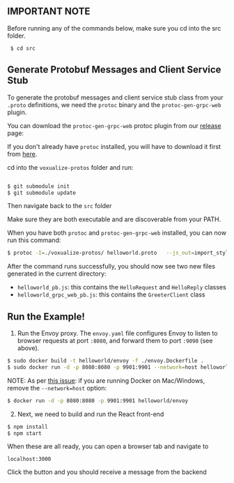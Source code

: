 
## IMPORTANT NOTE
Before running any of the commands below, make sure you cd into the src folder.
```
 $ cd src
```

## Generate Protobuf Messages and Client Service Stub

To generate the protobuf messages and client service stub class from your
`.proto` definitions, we need the `protoc` binary and the
`protoc-gen-grpc-web` plugin.

You can download the `protoc-gen-grpc-web` protoc plugin from our
[release](https://github.com/grpc/grpc-web/releases) page:

If you don't already have `protoc` installed, you will have to download it
first from [here](https://github.com/protocolbuffers/protobuf/releases).

cd into the `voxualize-protos` folder and run:
```sh

$ git submodule init
$ git submodule update

```
Then navigate back to the `src` folder

Make sure they are both executable and are discoverable from your PATH.

When you have both `protoc` and `protoc-gen-grpc-web` installed, you can now
run this command:

```sh
$ protoc -I=./voxualize-protos/ helloworld.proto   --js_out=import_style=commonjs:./voxualize-protos/   --grpc-web_out=import_style=commonjs,mode=grpcwebtext:./voxualize-protos/

```

After the command runs successfully, you should now see two new files generated
in the current directory:

 - `helloworld_pb.js`: this contains the `HelloRequest` and `HelloReply`
   classes
 - `helloworld_grpc_web_pb.js`: this contains the `GreeterClient` class
 
## Run the Example!
 
 1. Run the Envoy proxy. The `envoy.yaml` file configures Envoy to listen to
 browser requests at port `:8080`, and forward them to port `:9090` (see
 above).

 ```sh
 $ sudo docker build -t helloworld/envoy -f ./envoy.Dockerfile .
 $ sudo docker run -d -p 8080:8080 -p 9901:9901 --network=host helloworld/envoy
 ```

NOTE: As per [this issue](https://github.com/grpc/grpc-web/issues/436):
if you are running Docker on Mac/Windows, remove the `--network=host` option:

 ```sh
 $ docker run -d -p 8080:8080 -p 9901:9901 helloworld/envoy
 ```

2. Next, we need to build and run the React front-end
```sh
$ npm install
$ npm start
```

When these are all ready, you can open a browser tab and navigate to

```
localhost:3000
```

Click the button and you should receive a message from the backend